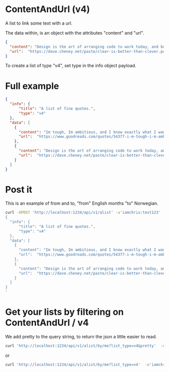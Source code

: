 # ContentAndUrl (v4)
A list to link some text with a url.

The data within, is an object with the attributes "content" and "url".

```json
{
  "content": "Design is the art of arranging code to work today, and be changeable forever. – Sandi Metz",
  "url":  "https://dave.cheney.net/paste/clear-is-better-than-clever.pdf"
}
```

To create a list of type "v4", set type in the info object payload.

# Full example
```json
{
  "info": {
      "title": "A list of fine quotes.",
      "type": "v4"
  },
  "data": [
    {
      "content": "Im tough, Im ambitious, and I know exactly what I want. If that makes me a bitch, okay. ― Madonna",
      "url":  "https://www.goodreads.com/quotes/54377-i-m-tough-i-m-ambitious-and-i-know-exactly-what-i"
    },
    {
      "content": "Design is the art of arranging code to work today, and be changeable forever. – Sandi Metz",
      "url":  "https://dave.cheney.net/paste/clear-is-better-than-clever.pdf"
    }
  ]
}
```

# Post it
This is an example of from and to, "from" English months "to" Norwegian.
```sh
curl -XPOST 'http://localhost:1234/api/v1/alist' -u'iamchris:test123' -d'
{
  "info": {
      "title": "A list of fine quotes.",
      "type": "v4"
  },
  "data": [
    {
      "content": "Im tough, Im ambitious, and I know exactly what I want. If that makes me a bitch, okay. ― Madonna",
      "url":  "https://www.goodreads.com/quotes/54377-i-m-tough-i-m-ambitious-and-i-know-exactly-what-i"
    },
    {
      "content": "Design is the art of arranging code to work today, and be changeable forever. – Sandi Metz",
      "url":  "https://dave.cheney.net/paste/clear-is-better-than-clever.pdf"
    }
  ]
}
'
```

# Get your lists by filtering on ContentAndUrl / v4
We add pretty to the query string, to return the json a little easier to read.
```sh
curl 'http://localhost:1234/api/v1/alist/by/me?list_type=v4&pretty'  -u'iamchris:test123'
```
or
```sh
curl 'http://localhost:1234/api/v1/alist/by/me?list_type=v4'  -u'iamchris:test123'
```

